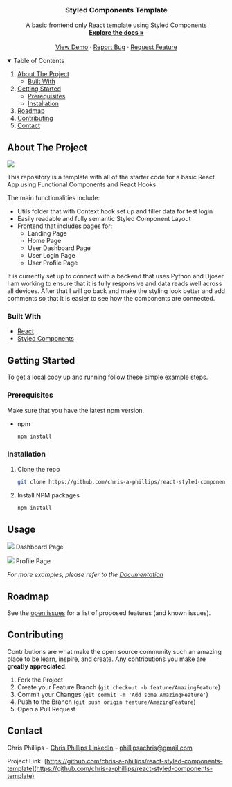 
<!-- PROJECT LOGO -->
<br />
<p align="center">
  <a href="https://github.com/chris-a-phillips/react-styled-components-template">
   <!-- <img src="images/logo.png" alt="Logo" width="80" height="80"> -->
  </a>

  <h3 align="center">Styled Components Template</h3>

  <p align="center">
    A basic frontend only React template using Styled Components
    <br />
    <a href="https://github.com/chris-a-phillips/react-styled-components-template/blob/main/README.md"><strong>Explore the docs »</strong></a>
    <br />
    <br />
    <a href="https://github.com/chris-a-phillips/react-styled-components-template">View Demo</a>
    ·
    <a href="https://github.com/chris-a-phillips/react-styled-components-template/issues">Report Bug</a>
    ·
    <a href="https://github.com/chris-a-phillips/react-styled-components-template/issues">Request Feature</a>
  </p>
</p>



<!-- TABLE OF CONTENTS -->
<details open="open">
  <summary>Table of Contents</summary>
  <ol>
    <li>
      <a href="#about-the-project">About The Project</a>
      <ul>
        <li><a href="#built-with">Built With</a></li>
      </ul>
    </li>
    <li>
      <a href="#getting-started">Getting Started</a>
      <ul>
        <li><a href="#prerequisites">Prerequisites</a></li>
        <li><a href="#installation">Installation</a></li>
      </ul>
    </li>
   <!-- <li><a href="#usage">Usage</a></li> -->
    <li><a href="#roadmap">Roadmap</a></li>
    <li><a href="#contributing">Contributing</a></li>
    <li><a href="#contact">Contact</a></li>
  </ol>
</details>



<!-- ABOUT THE PROJECT -->
## About The Project
**![](https://lh4.googleusercontent.com/iZ4NzWTHeMLoAz12ePPXexxF2O9oNe8XB-WUg26ea5AzSSigtn97HNQPpVfRRVni-cxMWvHbSqufzXa16ixOIsfPi5BR5xZ2kuIfZoaWbj_dCEthvXblYf6gQbeEeh53O-xKKEiGYxE)**


This repository is a template with all of the starter code for a basic React App using Functional Components and React Hooks.

The main functionalities include:

 - Utils folder that with Context hook set up and filler data for test login
 -  Easily readable and fully semantic Styled Component Layout
 - Frontend that includes pages for:
	 - Landing Page
	 - Home Page
	 - User Dashboard Page
	 - User Login Page
	 - User Profile Page

It is currently set up to connect with a backend that uses Python and Djoser. I am working to ensure that it is fully responsive and data reads well across all devices.  After that I will go back and make the styling look better and add comments so that it is easier to see how the components are connected.

### Built With

* [React](https://reactjs.org/)
* [Styled Components](https://styled-components.com/)


<!-- GETTING STARTED -->
## Getting Started

To get a local copy up and running follow these simple example steps.

### Prerequisites

Make sure that you have the latest npm version.
* npm
  ```sh
  npm install
  ```

### Installation

1. Clone the repo
   ```sh
   git clone https://github.com/chris-a-phillips/react-styled-components-template.git
   ```
2. Install NPM packages
   ```sh
   npm install
   ```

<!-- USAGE EXAMPLES -->
## Usage 

**![](https://lh3.googleusercontent.com/p3VJ1ptHdz-KFdgQGYpu8_b7ORphsu77QS0pM8qTsUsesI5Y3-jM9qHz0XTnM01Kv5bjEn5K0onRwYP9XKQf58s9M5Vd4nEI_uMAxpbin7rah8cfnsR7EVROItkGWz_i3wTicp8POBw)**
Dashboard Page

**![](https://lh4.googleusercontent.com/gVin_7T1gHMOMju1ZZGGdiahoueu_3B-IwwK822tkDXpg5N5qpDfyfIKDogEc--ldGHLJNhiBL3u6YZJ0X_dW99ZD_AdfeHkjnKYjfH4Ko71f1slqhY6F_r4osD_4zR_eLn-KVdJTgw)**
Profile Page


_For more examples, please refer to the [Documentation](https://github.com/chris-a-phillips/styled-components-template/blob/main/README.md)_



<!-- ROADMAP -->
## Roadmap

See the [open issues](https://github.com/chris-a-phillips/react-styled-components-template/issues) for a list of proposed features (and known issues).



<!-- CONTRIBUTING -->
## Contributing

Contributions are what make the open source community such an amazing place to be learn, inspire, and create. Any contributions you make are **greatly appreciated**.

1. Fork the Project
2. Create your Feature Branch (`git checkout -b feature/AmazingFeature`)
3. Commit your Changes (`git commit -m 'Add some AmazingFeature'`)
4. Push to the Branch (`git push origin feature/AmazingFeature`)
5. Open a Pull Request


<!-- CONTACT -->
## Contact

Chris Phillips - [Chris Phillips LinkedIn](https://www.linkedin.com/in/chris-a-phillips/) - phillipsachris@gmail.com

Project Link: [https://github.com/chris-a-phillips/react-styled-components-template](https://github.com/chris-a-phillips/react-styled-components-template)
